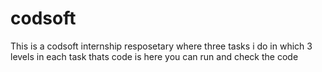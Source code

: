 # codsoft

This is a codsoft internship resposetary where three tasks i do in which 3 levels in each task thats code is here you can run and check the code 
